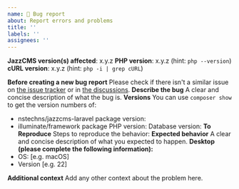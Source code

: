 ```yaml
---
name: 🐛 Bug report
about: Report errors and problems
title: ''
labels: ''
assignees: ''
---
```


**JazzCMS version(s) affected**: x.y.z
**PHP version**: x.y.z (hint: `php --version`)
**cURL version**: x.y.z (hint: `php -i | grep cURL`)

**Before creating a new bug report**
Please check if there isn't a similar issue on [the issue tracker](https://github.com/spatie/laravel-persmission/issues) or in [the discussions](https://github.com/nstechns/jazzcms-laravel/discussions).
**Describe the bug**
A clear and concise description of what the bug is.
**Versions**
You can use `composer show` to get the version numbers of:
- nstechns/jazzcms-laravel package version:
- illuminate/framework package
  PHP version:
  Database version:
  **To Reproduce**
  Steps to reproduce the behavior:
  **Expected behavior**
  A clear and concise description of what you expected to happen.
  **Desktop (please complete the following information):**
- OS: [e.g. macOS]
- Version [e.g. 22]

**Additional context**
Add any other context about the problem here.

